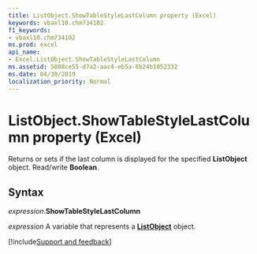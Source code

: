 ```yaml
---
title: ListObject.ShowTableStyleLastColumn property (Excel)
keywords: vbaxl10.chm734102
f1_keywords:
- vbaxl10.chm734102
ms.prod: excel
api_name:
- Excel.ListObject.ShowTableStyleLastColumn
ms.assetid: 5808ce55-d7a2-aac4-eb5a-6b24b1052332
ms.date: 04/30/2019
localization_priority: Normal
---
```



# ListObject.ShowTableStyleLastColumn property (Excel)

Returns or sets if the last column is displayed for the specified **ListObject** object. Read/write **Boolean**.


## Syntax

_expression_.**ShowTableStyleLastColumn**

_expression_ A variable that represents a **[ListObject](Excel.ListObject.md)** object.




[!include[Support and feedback](~/includes/feedback-boilerplate.md)]